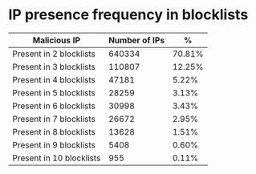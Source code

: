 # IP presence frequency in blocklists
| Malicious IP | Number of IPs | % |
|----|----|----|
| Present in 2 blocklists | 640334 | 70.81% |
| Present in 3 blocklists | 110807 | 12.25% |
| Present in 4 blocklists | 47181 | 5.22% |
| Present in 5 blocklists | 28259 | 3.13% |
| Present in 6 blocklists | 30998 | 3.43% |
| Present in 7 blocklists | 26672 | 2.95% |
| Present in 8 blocklists | 13628 | 1.51% |
| Present in 9 blocklists | 5408 | 0.60% |
| Present in 10 blocklists | 955 | 0.11% |
